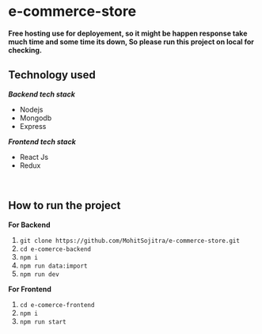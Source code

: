 # e-commerce-store

**Free hosting use for deployement, so it might be happen response take much time and some time its down, So please run this project on local for checking.**


 ## Technology used
 
   ***Backend tech stack***
   
 - Nodejs
 - Mongodb
 - Express

 ***Frontend tech stack***
 

 - React Js
 - Redux

<br />

 ## How to run the project
 

 
**For Backend**
 1. `git clone https://github.com/MohitSojitra/e-commerce-store.git`
 2. `cd e-comerce-backend`
 3. `npm i`
 4. `npm run data:import`
 5. `npm run dev`

**For Frontend**

 1. `cd e-comerce-frontend`
 2. `npm i`
 3. `npm run start`


